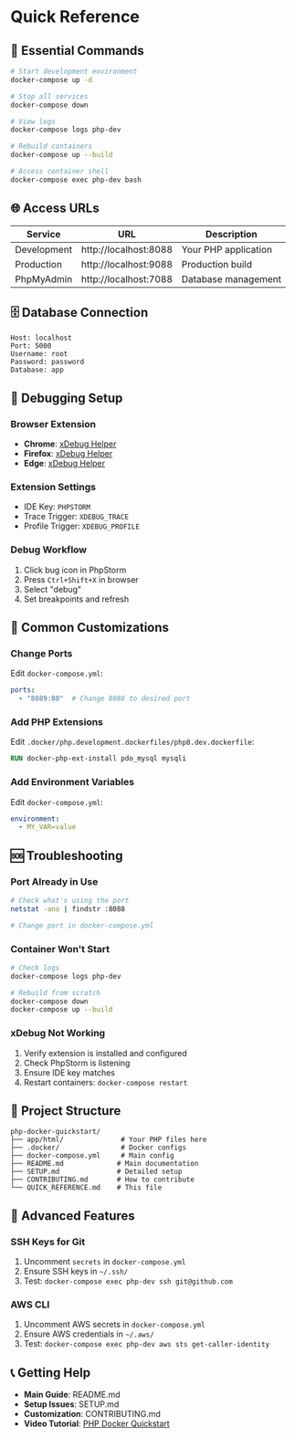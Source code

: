 # Quick Reference

## 🚀 Essential Commands

```bash
# Start development environment
docker-compose up -d

# Stop all services
docker-compose down

# View logs
docker-compose logs php-dev

# Rebuild containers
docker-compose up --build

# Access container shell
docker-compose exec php-dev bash
```

## 🌐 Access URLs

| Service     | URL                   | Description          |
|-------------|-----------------------|----------------------|
| Development | http://localhost:8088 | Your PHP application |
| Production  | http://localhost:9088 | Production build     |
| PhpMyAdmin  | http://localhost:7088 | Database management  |

## 🗄️ Database Connection

```
Host: localhost
Port: 5000
Username: root
Password: password
Database: app
```

## 🐛 Debugging Setup

### Browser Extension
- **Chrome**: [xDebug Helper](https://chromewebstore.google.com/detail/xdebug-helper/eadndfjplgieldjbigjakmdgkmoaaaoc)
- **Firefox**: [xDebug Helper](https://addons.mozilla.org/en-US/firefox/addon/xdebug-helper-for-firefox/)
- **Edge**: [xDebug Helper](https://microsoftedge.microsoft.com/addons/detail/xdebug-helper/ggnngifabofaddiejjeagbaebkejomen)

### Extension Settings
- IDE Key: `PHPSTORM`
- Trace Trigger: `XDEBUG_TRACE`
- Profile Trigger: `XDEBUG_PROFILE`

### Debug Workflow
1. Click bug icon in PhpStorm
2. Press `Ctrl+Shift+X` in browser
3. Select "debug"
4. Set breakpoints and refresh

## 🔧 Common Customizations

### Change Ports
Edit `docker-compose.yml`:
```yaml
ports:
  - "8089:80"  # Change 8088 to desired port
```

### Add PHP Extensions
Edit `.docker/php.development.dockerfiles/php8.dev.dockerfile`:
```dockerfile
RUN docker-php-ext-install pdo_mysql mysqli
```

### Add Environment Variables
Edit `docker-compose.yml`:
```yaml
environment:
  - MY_VAR=value
```

## 🆘 Troubleshooting

### Port Already in Use
```bash
# Check what's using the port
netstat -ano | findstr :8088

# Change port in docker-compose.yml
```

### Container Won't Start
```bash
# Check logs
docker-compose logs php-dev

# Rebuild from scratch
docker-compose down
docker-compose up --build
```

### xDebug Not Working
1. Verify extension is installed and configured
2. Check PhpStorm is listening
3. Ensure IDE key matches
4. Restart containers: `docker-compose restart`

## 📁 Project Structure

```
php-docker-quickstart/
├── app/html/              # Your PHP files here
├── .docker/               # Docker configs
├── docker-compose.yml     # Main config
├── README.md             # Main documentation
├── SETUP.md              # Detailed setup
├── CONTRIBUTING.md       # How to contribute
└── QUICK_REFERENCE.md    # This file
```

## 🔐 Advanced Features

### SSH Keys for Git
1. Uncomment `secrets` in `docker-compose.yml`
2. Ensure SSH keys in `~/.ssh/`
3. Test: `docker-compose exec php-dev ssh git@github.com`

### AWS CLI
1. Uncomment AWS secrets in `docker-compose.yml`
2. Ensure AWS credentials in `~/.aws/`
3. Test: `docker-compose exec php-dev aws sts get-caller-identity`

## 📞 Getting Help

- **Main Guide**: README.md
- **Setup Issues**: SETUP.md
- **Customization**: CONTRIBUTING.md
- **Video Tutorial**: [PHP Docker Quickstart](https://youtu.be/hpBOagsSF_E) 